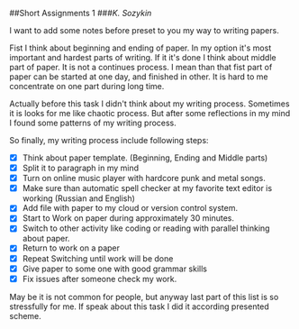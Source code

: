 ##Short Assignments 1
###*K. Sozykin*

I want to add some notes before preset to you my way to writing papers.

Fist I think about beginning and ending of paper. In my option it's most important and hardest parts of writing.
If it it's done I think about middle part of paper. It is not a continues process. I mean than that fist part of paper can be started at one day, and finished in other. It is hard to me concentrate on one part during long time.

Actually before this task I didn't think about my writing process. Sometimes it is looks for me like chaotic process.
But after some reflections in my mind I found some patterns of my writing process.

So  finally, my writing process include following steps:
- [X] Think about paper template. (Beginning, Ending and Middle parts)
- [X] Split it to paragraph in my mind
- [X] Turn on online music player with hardcore punk and metal songs.
- [X] Make sure than automatic spell checker at my favorite text editor is working (Russian and English)
- [X] Add file with paper to my cloud or version control system.
- [X] Start to Work on paper during approximately 30 minutes.
- [X] Switch to other activity like coding or reading with parallel thinking about paper.
- [X] Return to work on a paper
- [X] Repeat Switching until work will be done
- [X] Give paper to some one with good grammar skills
- [X] Fix issues after someone check my work. 

May be it is not common for people, but anyway last part of this list is so stressfully for me.
If speak about this task I did it according presented scheme.

